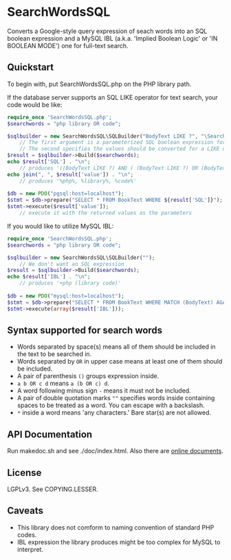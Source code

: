 # SearchWordsSQL
Converts a Google-style query expression of seach words into an SQL boolean expression and a MySQL IBL (a.k.a. 'Implied Boolean Logic' or 'IN BOOLEAN MODE') one for full-text search.

## Quickstart
To begin with, put SearchWordsSQL.php on the PHP library path.

If the database server supports an SQL LIKE operator for text search, your code would be like:
```php
require_once 'SearchWordsSQL.php';
$searchwords = "php library OR code";

$sqlbuilder = new SearchWordsSQL\SQLBuilder("BodyText LIKE ?", "\SearchWordsSQL\SQLLikeValueCallback");
    // The first argument is a parameterized SQL boolean expression for each word
    // The second specifies the values should be converted for a LIKE operator.
$result = $sqlbuilder->Build($searchwords);
echo $result['SQL'] . "\n";
    // produces '((BodyText LIKE ?) AND ( (BodyText LIKE ?) OR (BodyText LIKE ?) ) )'
echo join(", ", $result['value']) . "\n";
    // produces '%php%, %library%, %code%'
    
$db = new PDO("pgsql:host=localhost");
$stmt = $db->prepare("SELECT * FROM BookText WHERE ${result['SQL']}");
$stmt->execute($result['value']);
	// execute it with the returned values as the parameters
```

If you would like to utilize MySQL IBL:
```php
require_once 'SearchWordsSQL.php';
$searchwords = "php library OR code";

$sqlbuilder = new SearchWordsSQL\SQLBuilder("");
	// We don't want an SQL expression
$result = $sqlbuilder->Build($searchwords);
echo $result['IBL'] . "\n";
	// produces '+php (library code)'
    
$db = new PDO("mysql:host=localhost");
$stmt = $db->prepare("SELECT * FROM BookText WHERE MATCH (BodyText) AGAINST (? IN BOOLEAN MODE)");
$stmt->execute(array($result['IBL']));
```

## Syntax supported for search words
* Words separated by space(s) means all of them should be included in the text to be searched in.
* Words separated by ` OR ` in upper case means at least one of them should be included.
* A pair of parenthesis `()` groups expression inside.
* `a b OR c d` means `a (b OR c) d`.
* A word following minus sign `-` means it must not be included.
* A pair of double quotation marks `""` specifies words inside containing spaces to be treated as a word. You can escape with a backslash.
* `*` inside a word means 'any characters.' Bare star(s) are not allowed.

## API Documentation
Run makedoc.sh and see ./doc/index.html. Also there are [online documents](http://yonaka.github.io/SearchWordsSQL/doc/).

## License
LGPLv3. See COPYING.LESSER.

## Caveats
* This library does not comform to naming convention of standard PHP codes.
* IBL expression the library produces might be too complex for MySQL to interpret.
